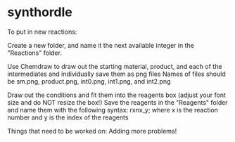 # synthordle


To put in new reactions:

Create a new folder, and name it the next available integer in the "Reactions" folder.

Use Chemdraw to draw out the starting material, product, and each of the intermediates and individually save them as png files
    Names of files should be sm.png, product.png, int0.png, int1.png, and int2.png

Draw out the conditions and fit them into the reagents box (adjust your font size and do NOT resize the box!)
Save the reagents in the "Reagents" folder and name them with the following syntax: rxnx_y; where x is the reaction number and y is the index of the reagents


Things that need to be worked on:
Adding more problems!




